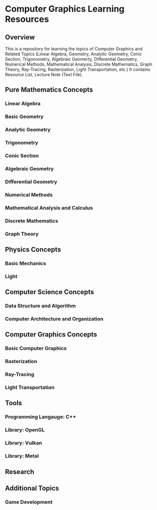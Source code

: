 # Computer Graphics Learning Resources

## Overview

This is a repository for learning the topics of Computer Graphics and Related Topics (Linear Algebra, Geometry, Analytic Geometry, Conic Section, Trigonometry, Algebraic Geomerty, Differential Geometry, Numerical Methods, Mathematical Analysis, Discrete Mathematics, Graph Theory, Ray-Tracing, Rasterization, Light Transportation, etc.) It contains Resource List, Lecture Note (Text File).

## Pure Mathematics Concepts

### Linear Algebra

### Basic Geometry

### Analytic Geometry

### Trigonometry

### Conic Section

### Algebraic Geometry

### Differential Geometry

### Numerical Methods

### Mathematical Analysis and Calculus

### Discrete Mathematics

### Graph Theory

## Physics Concepts

### Basic Mechanics

### Light

## Computer Science Concepts

### Data Structure and Algorithm

### Computer Architecture and Organization

## Computer Graphics Concepts

### Basic Computer Graphics

### Rasterization

### Ray-Tracing

### Light Transportation

## Tools

### Programming Langauge: C++

### Library: OpenGL

### Library: Vulkan

### Library: Metal

## Research

## Additional Topics

### Game Development
